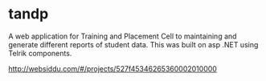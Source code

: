 tandp
=====
 A web application for Training and Placement Cell to maintaining and generate different reports of student data. This was built on asp .NET using Telrik components.

http://websiddu.com/#/projects/527f45346265360002010000

